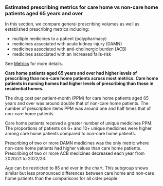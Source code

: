### Estimated prescribing metrics for care home vs non-care home patients aged 65 years and over

In this section, we compare general prescribing volumes as well as established prescribing metrics including:

- multiple medicines to a patient (polypharmacy)
- medicines associated with acute kidney injury (DAMN)
- medicines associated with anti-cholinergic burden (ACB)
- medicines associated with an increased falls-risk

See [Metrics](http://127.0.0.1/Metrics?prescribing-metrics) for more details.

__Care home patients aged 65 years and over had higher levels of prescribing than non-care home patients across most metrics. Care home patients in nursing homes had higher levels of prescribing than those in residential homes.__

The drug cost per patient-month (PPM) for care home patients aged 65 years and over was around double that of non-care home patients. The number of prescription items PPM was around one and half times that of non-care home patients.

Care home patients received a greater number of unique medicines PPM. The proportions of patients on 6+ and 10+ unique medicines were higher among care home patients compared to non-care home patients.

Prescribing of two or more DAMN medicines was the only metric where non-care home patients had higher values than care home patients.  Prescribing of two or more ACB medicines decreased each year from 2020/21 to 2022/23.

Age can be restricted to 85 and over in the chart. This subgroup shows similar but less pronounced differences between care home and non-care home patients than the comparisons for all older people.
